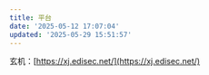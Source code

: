 ```yaml
---
title: 平台
date: '2025-05-12 17:07:04'
updated: '2025-05-29 15:51:57'
---
```

玄机：[https://xj.edisec.net/](https://xj.edisec.net/)

